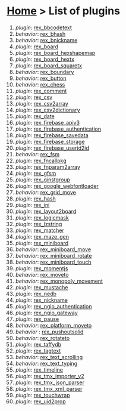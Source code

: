 # [Home](index.html) > List of plugins

1. *plugin*: [rex_bbcodetext](rex_bbcodetext.html)
2. *behavior*: [rex_bhash](rex.bhash.html)
3. *behavior*: [rex_bnickname](rex_bnickname.html)
4. *plugin*: [rex_board](rex_board.html)
5. *plugin*: [rex_board_hexshapemap](rex_board_hexshapemap.html)
6. *plugin*: [rex_board_hextx](rex_board_hextx.html)
7. *plugin*: [rex_board_squaretx](rex_board_squaretx.html)
8. *behavior*: [rex_boundary](rex_boundary.html)
9. *behavior*: [rex_button](rex_button.html)
10. *behavior*: [rex_chess](rex_chess.html)
11. *plugin*: [rex_comment](rex_comment.html)
12. *plugin*: [rex_csv](rex_csv.html)
13. *plugin*: [rex_csv2array](rex_csv2array.html)
14. *plugin*: [rex_csv2dictionary](rex_csv2dictionary.html)
15. *plugin*: [rex_date](rex_date.html)
16. *plugin*: [rex_firebase_apiv3](rex_firebase_apiv3.html)
17. *plugin*: [rex_firebase_authentication](rex_firebase_authentication.html)
18. *plugin*: [rex_firebase_savedata](rex_firebase_savedata.html)
19. *plugin*: [rex_firebase_storage](rex_firebase_storage.html)
20. *plugin*: [rex_firebase_userid2id](rex_firebase_userid2id.html)
21. *behavior*: [rex_fsm](rex_fsm.html)
22. *plugin*: [rex_fncallpkg](rex_fncallpkg.html)
23. *plugin*: [rex_fnparam2array](rex_fnparam2array.html)
24. *plugin*: [rex_gfsm](rex_gfsm.html)
25. *plugin*: [rex_ginstgroup](rex_ginstgroup.html)
26. *plugin*: [rex_google_webfontloader](rex_google_webfontloader.html)
27. *behavior*: [rex_grid_move](rex_grid_move.html)
28. *plugin*: [rex_hash](rex_hash.html)
29. *plugin*: [rex_ini](rex_ini.html)
30. *plugin*: [rex_layout2board](rex_layout2board.html)
31. *plugin*: [rex_logicmask](rex_logicmask.html)
32. *plugin*: [rex_lzstring](rex_lzstring.html)
33. *plugin*: [rex_matcher](rex_matcher.html)
34. *plugin*: [rex_maze_gen](rex_maze_gen.html)
35. *plugin*: [rex_miniboard](rex_miniboard.html)
36. *behavior*: [rex_miniboard_move](rex_miniboard_move.html)
37. *behavior*: [rex_miniboard_rotate](rex_miniboard_rotate.html)
38. *behavior*: [rex_miniboard_touch](rex_miniboard_touch.html)
39. *plugin*: [rex_momentjs](rex_momentjs.html)
40. *behavior*: [rex_moveto](rex_moveto.html)
41. *behavior*: [rex_monopoly_movement](rex_monopoly_movement.html)
42. *plugin*: [rex_mustache](rex_mustache.html)
43. *plugin*: [rex_nedb](rex_nedb.html)
44. *plugin*: [rex_nickname](rex_nickname.html)
45. *plugin*: [rex_ngio_authentication](rex_ngio_authentication.html)
46. *plugin*: [rex_ngio_gateway](rex_ngio_gateway.html)
47. *plugin*: [rex_pause](rex_pause.html)
48. *behavior*: [rex_platform_moveto](rex_platform_moveto.html)
49. *behavior* : [rex_pushoutsolid](rex_pushoutsolid.html)
50. *behavior*: [rex_rotateto](rex_rotateto.html)
51. *plugin*: [rex_taffydb](rex_taffydb.html)
52. *plugin*: [rex_tagtext](rex_tagtext.html)
53. *behavior*: [rex_text_scrolling](rex_text_scrolling.html)
54. *behavior*: [rex_text_typing](rex_text_typing.html)
55. *plugin*: [rex_timeline](rex_timeline.html)
56. *plugin*: [rex_tmx_importer_v2](rex_tmx_importer_v2.html)
57. *plugin*: [rex_tmx_json_parser](rex_tmx_json_parser.html)
58. *plugin*: [rex_tmx_xml_parser](rex_tmx_xml_parser.html)
59. *plugin*: [rex_touchwrap](rex_touchwrap.html)
60. *plugin*: [rex_uid2prop](rex_uid2prop.html)

